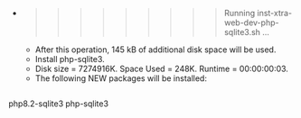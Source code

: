 * >>>>>>>>> Running inst-xtra-web-dev-php-sqlite3.sh ...
  * After this operation, 145 kB of additional disk space will be used.
  * Install php-sqlite3.
  * Disk size = 7274916K. Space Used = 248K. Runtime = 00:00:00:03.
  * The following NEW packages will be installed:
  ```bash
php8.2-sqlite3 php-sqlite3
  ```

